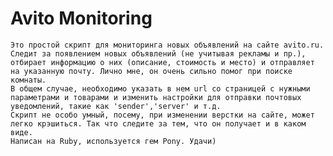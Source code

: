 Avito Monitoring
==================

	Это простой скрипт для мониторинга новых объявлений на сайте avito.ru. Следит за появлением новых объявлений (не учитывая рекламы и пр.), отбирает информацию о них (описание, стоимость и место) и отправляет на указанную почту. Лично мне, он очень сильно помог при поиске комнаты.
	В общем случае, необходимо указать в нем url со страницей с нужными параметрами и товарами и изменить настройки для отправки почтовых уведомлений, такие как 'sender','server' и т.д.
	Скрипт не особо умный, посему, при изменении верстки на сайте, может легко крэшиться. Так что следите за тем, что он получает и в каком виде.
	Написан на Ruby, используется гем Pony. Удачи)